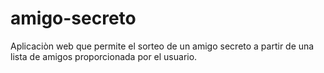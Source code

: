 # amigo-secreto
Aplicaciòn web que permite el sorteo de un amigo secreto a partir de una lista de amigos proporcionada por el usuario.

